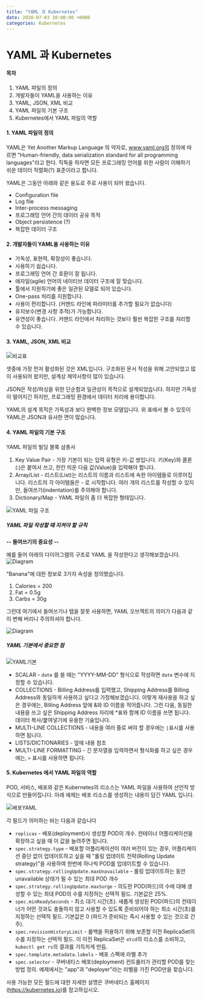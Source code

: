 ```yaml
---
title: "YAML 과 Kubernetes"
date: 2020-07-03 10:00:00 +0900
categories: Kubernetes
---
```


# **YAML 과 Kubernetes**


#### 목차

1. YAML 파일의 정의
2. 개발자들이 YAML을 사용하는 이유
3. YAML, JSON, XML 비교
4. YAML 파일의 기본 구조
5. Kubernetes에서 YAML 파일의 역할


#### 1. YAML 파일의 정의

YAML은 Yet Another Markup Language 의 약자로, www.yaml.org의 정의에 따르면 "Human-friendly, data serialization standard for all programming languages"라고 한다. 직독을 하자면 모든 프로그래밍 언어를 위한 사람이 이해하기 쉬운 데이터 직렬화(?) 표준이라고 합니다.

YAML은 그동안 아래와 같은 용도로 주로 사용이 되어 왔습니다.
- Configuration file
- Log file
- Inter-process messaging
- 프로그래밍 언어 간의 데이터 공유 목적
- Object persistence (?)
- 복잡한 데이터 구조


#### 2. 개발자들이 YAML을 사용하는 이유

- 가독성, 표현력, 확장성이 좋습니다.
- 사용하기 쉽습니다.
- 프로그래밍 언어 간 호환이 잘 됩니다.
- 애자일(agile) 언어의 네이티브 데이터 구조에 잘 맞습니다.
- 툴에서 지원하기에 좋은 일관된 모델로 되어 있습니다.
- One-pass 처리를 지원합니다.
- 사용이 편리합니다. (커맨드 라인에 파라미터를 추가할 필요가 없습니다)
- 유지보수(변경 사항 추적)가 가능합니다.
- 유연성이 좋습니다. 커맨드 라인에서 처리하는 것보다 훨씬 복잡한 구조를 처리할 수 있습니다.


#### 3. YAML, JSON, XML 비교

![비교표](https://developer.ibm.com/developer/tutorials/yaml-basics-and-usage-in-kubernetes/images/table1.png "비교표")

셋중에 가장 먼저 활성화된 것은 XML입니다. 구조화된 문서 작성을 위해 고안되었고 많이 사용되어 왔지만, 설계상 제약사항이 많이 있습니다.

JSON은 작성/파싱을 위한 단순함과 일관성이 목적으로 설계되었습니다. 하지만 가독성이 떨어지긴 하지만, 프로그래밍 환경에서 데이터 처리에 용이합니다.

YAML의 설계 목적은 가독성과 보다 완벽한 정보 모델입니다. 위 표에서 볼 수 있듯이 YAML은 JSON과 유사한 면이 많습니다.  


#### 4. YAML 파일의 기본 구조

YAML 파일의 빌딩 블록 삼총사
1. Key Value Pair - 가장 기본이 되는 입력 유형은 키-값 쌍입니다. 키(Key)와 콜론(:)은 붙여서 쓰고, 한칸 띄운 다음 값(Value)을 입력해야 합니다.
2. Array/List - 리스트(List)는 리스트의 이름과 리스트에 속한 아이템들로 이루어집니다. 리스트의 각 아이템들은 - 로 시작합니다. 여러 개의 리스트를 작성할 수 있지만, 들여쓰기(indentation)를 주의해야 합니다.
3. Dictionary/Map - YAML 파일의 좀 더 복잡한 형태입니다.

![YAML 파일 구조](https://developer.ibm.com/developer/tutorials/yaml-basics-and-usage-in-kubernetes/images/table2.png "YAML 파일 구조")

##### YAML 파일 작성할 때 지켜야 할 규칙

**-- 들여쓰기의 중요성 --**

예를 들어 아래의 다이어그램의 구조로 YAML 을 작성한다고 생각해보겠습니다.
![Diagram](https://developer.ibm.com/developer/tutorials/yaml-basics-and-usage-in-kubernetes/images/3banana.png "잘된 YAML 예제")

"Banana"에 대한 정보로 3가지 속성을 정의했습니다.
1. Calories = 200
2. Fat = 0.5g
3. Carbs = 30g

그런데 여기에서 들여쓰기나 탭을 잘못 사용하면, YAML 오브젝트의 의미가 다음과 같이 변해 버리니 주의하셔야 합니다.

![Diagram](https://developer.ibm.com/developer/tutorials/yaml-basics-and-usage-in-kubernetes/images/4banana.png "들여쓰기 잘못하면?")

##### YAML 기본에서 중요한 점

![YAML기본](https://developer.ibm.com/developer/tutorials/yaml-basics-and-usage-in-kubernetes/images/5yamlbasics.png "YAML 기본")

- SCALAR - `date` 를 쓸 때는 "YYYY-MM-DD" 형식으로 작성하면 `date` 변수에 지정할 수 있습니다.
- COLLECTIONS - Billing Address를 입력했고, Shipping Address를 Billing Address와 동일하게 사용하고 싶다고 가정해보겠습니다. 이렇게 재사용을 하고 싶은 경우에는, Billing Address 앞에 &와 ID 이름을 적어줍니다. 그런 다음, 동일한 내용을 쓰고 싶은 Shipping Address 자리에 \*표와 함께 ID 이름을 쓰면 됩니다. 데이터 복사/붙여넣기에 유용한 기술입니다.
- MULTI-LINE COLLECTIONS - 내용을 여러 줄로 써야 할 경우에는 `|`표시를 사용하면 됩니다.
- LISTS/DICTIONARIES - 앞에 내용 참조
- MULTI-LINE FORMATTING - 긴 문자열을 입력하면서 형식화를 하고 싶은 경우에는, `>` 표시를 사용하면 됩니다.



#### 5. Kubernetes 에서 YAML 파일의 역할

POD, 서비스, 배포와 같은 Kubernetes의 리소스는 YAML 파일을 사용하여 선언적 방식으로 만들어집니다.
아래 예제는 배포 리소스를 생성하는 내용이 담긴 YAML 입니다.

![배포YAML](https://developer.ibm.com/developer/tutorials/yaml-basics-and-usage-in-kubernetes/images/6yamlex.png "배포 리스스 YAML")

각 필드가 의미하는 바는 다음과 같습니다

- `replicas` - 배포(deployment)시 생성할 POD의 개수. 컨테이너 어플리케이션을 확장하고 싶을 때 이 값을 늘려주면 됩니다.
- `spec.strategy.type` - 배포할 어플리케이션이 여러 버전이 있는 경우, 어플리케이션 중단 없이 업데이트하고 싶을 때 "롤링 업데이트 전략(Rolling Update strategy)"을 사용하여 한번에 하나씩 POD를 업데이트할 수 있습니다.
- `spec.strategy.rollingUpdate.maxUnavailable` - 롤링 업데이트하는 동안 unavailable 상태가 될 수 있는 최대 POD 개수
- `spec.strategy.rollingUpdate.maxSurge` - 의도한 POD(파드)의 수에 대해 생성할 수 있는 최대 POD의 수를 지정하는 선택적 필드. 기본값은 25%.
- `spec.minReadySeconds` - 최소 대기 시간(초). 새롭게 생성된 POD(파드)의 컨테이너가 어떤 것과도 충돌하지 않고 사용할 수 있도록 준비되어야 하는 최소 시간(초)를 지정하는 선택적 필드. 기본값은 0 (파드가 준비되는 즉시 사용할 수 있는 것으로 간주).
- `spec.revisionHistoryLimit` - 롤백을 허용하기 위해 보존할 이전 ReplicaSet의 수를 지정하는 선택적 필드. 이 이전 ReplicaSet은 `etcd`의 리소스를 소비하고, `kubectl get rs`의 결과를 가득차게 만듬.
- `spec.template.metadata.labels` - 배포 스펙에 라벨 추가
- `spec.selector` - 쿠버네티스 배포(deployment) 컨트롤러가 관리할 POD를 찾는 방법 정의. 예제에서는 "app"과 "deployer"라는 라벨을 가진 POD만을 찾습니다.

사용 가능한 모든 필드에 대한 자세한 설명은 쿠버네티스 홈페이지(https://kubernetes.io)를 참고하십시오.
